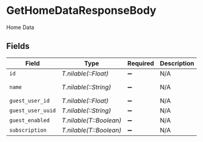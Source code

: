 # GetHomeDataResponseBody

Home Data


## Fields

| Field                   | Type                    | Required                | Description             | Example                 |
| ----------------------- | ----------------------- | ----------------------- | ----------------------- | ----------------------- |
| `id`                    | *T.nilable(::Float)*    | :heavy_minus_sign:      | N/A                     | 1841489                 |
| `name`                  | *T.nilable(::String)*   | :heavy_minus_sign:      | N/A                     | Blindkitty38's home     |
| `guest_user_id`         | *T.nilable(::Float)*    | :heavy_minus_sign:      | N/A                     | 58815432                |
| `guest_user_uuid`       | *T.nilable(::String)*   | :heavy_minus_sign:      | N/A                     | f3df4e01bfca0787        |
| `guest_enabled`         | *T.nilable(T::Boolean)* | :heavy_minus_sign:      | N/A                     |                         |
| `subscription`          | *T.nilable(T::Boolean)* | :heavy_minus_sign:      | N/A                     |                         |